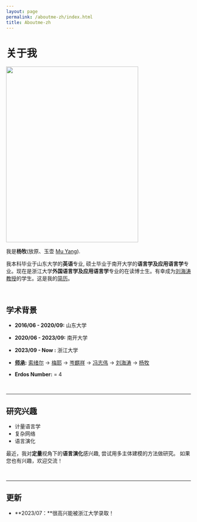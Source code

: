 ```yaml
---
layout: page
permalink: /aboutme-zh/index.html
title: Aboutme-zh
---
```


# 关于我

<img src="https://yuhuyang.github.io/network.jpg" class="floatpic" width="360" height="480">

我是**杨牧**(放原、玉壶 [Mu Yang](https://yuhuyang.github.io/file/Resume-MuYang.pdf)).

我本科毕业于山东大学的**英语**专业, 硕士毕业于南开大学的**语言学及应用语言学**专业。现在是浙江大学**外国语言学及应用语言学**专业的在读博士生。有幸成为[刘海涛教授](https://person.zju.edu.cn/lht)的学生。这是我的[简历](https://yuhuyang.github.io/file/杨牧简历.pdf)。

<br>

## 学术背景


- **2016/06 - 2020/09:** 山东大学 
- **2020/06 - 2023/09:** 南开大学
- **2023/09 - Now :**    浙江大学

- **[师承](https://academictree.org/linguistics/tree.php?pid=750703&fontsize=1&pnodecount=4&cnodecount=2):** [索绪尔](https://zh.wikipedia.org/wiki/%E8%B4%B9%E8%BF%AA%E5%8D%97%C2%B7%E5%BE%B7%C2%B7%E7%B4%A2%E7%BB%AA%E5%B0%94) -> [梅耶](https://zh.wikipedia.org/wiki/%E5%AE%89%E6%89%98%E4%B8%87%C2%B7%E6%A2%85%E8%80%B6) -> [岑麒祥](https://zh.wikipedia.org/wiki/%E5%B2%91%E9%BA%92%E7%A5%A5) -> [冯志伟](http://lingvikonet17140.w002.vh.cnolnic.org/feng/feng.htm) -> [刘海涛](http://www.lingviko.net) -> [杨牧](yuhuyang.github.io)
- **Erdos Number:** = 4

<br>

---

## 研究兴趣

- 计量语言学
- 复杂网络
- 语言演化

最近，我对**定量**视角下的**语言演化**感兴趣, 尝试用多主体建模的方法做研究。 如果您也有兴趣，欢迎交流！

<br>

---

## 更新

- **2023/07：**很高兴能被浙江大学录取！

<br>
